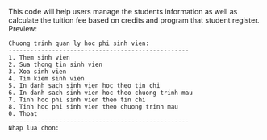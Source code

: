 This code will help users manage the students information as well as calculate the tuition fee based on credits and program that student register.
Preview:
    
    Chuong trinh quan ly hoc phi sinh vien:        
    -------------------------------------------------- 
    1. Them sinh vien
    2. Sua thong tin sinh vien
    3. Xoa sinh vien
    4. Tim kiem sinh vien
    5. In danh sach sinh vien hoc theo tin chi
    6. In danh sach sinh vien hoc theo chuong trinh mau
    7. Tinh hoc phi sinh vien theo tin chi
    8. Tinh hoc phi sinh vien theo chuong trinh mau    
    0. Thoat
    -------------------------------------------------- 
    Nhap lua chon: 
